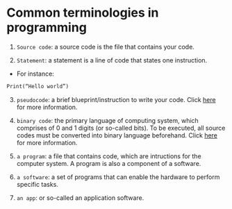 # Common terminologies in programming

1.	`Source code`: a source code is the file that contains your code.

2.	`Statement`: a statement is a line of code that states one instruction.
-	For instance:
```python
Print(“Hello world”)
```

3. `pseudocode`: a brief blueprint/instruction to write your code.
Click [here](https://github.com/DNMC2513/Nontechies-DataScienceLexicon/blob/main/Pseudocode.md) for more information.

4. `binary code`: the primary language of computing system, which comprises of 0 and 1 digits (or so-called bits). To be executed, all source codes must be converted into binary language beforehand.
Click [here](https://www.youtube.com/watch?v=1GSjbWt0c9M) for more information.

5. `a program`: a file that contains code, which are intructions for the computer system. A program is also a component of a software.

6. `a software`: a set of programs that can enable the hardware to perform specific tasks.

7. `an app`: or so-called an application software.




